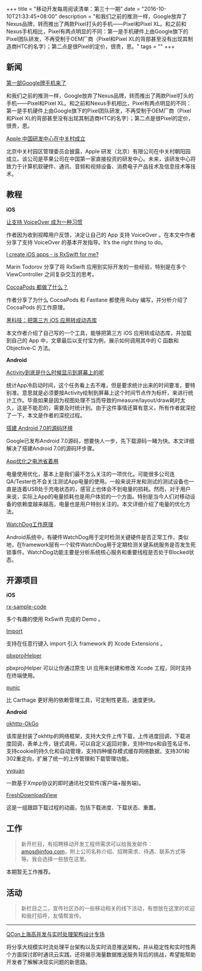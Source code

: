 +++
title = "移动开发每周阅读清单：第三十一期"
date = "2016-10-10T21:33:45+08:00"
description = "和我们之前的推测一样，Google放弃了Nexus品牌，转而推出了两款Pixel打头的手机——Pixel和Pixel XL。和之前和Nexus手机相比，Pixel有两点明显的不同：第一是手机硬件上由Google旗下的Pixel团队研发，不再受制于OEM厂商（Pixel和Pixel XL的背部甚至没有出现其制造商HTC的名字）；第二点是很Pixel的定价，很贵，恩。"
tags = ""
+++


## 新闻

[第一部Google牌手机来了](http://www.geekpark.net/topics/216887)

和我们之前的推测一样，Google放弃了Nexus品牌，转而推出了两款Pixel打头的手机——Pixel和Pixel XL。和之前和Nexus手机相比，Pixel有两点明显的不同：第一是手机硬件上由Google旗下的Pixel团队研发，不再受制于OEM厂商（Pixel和Pixel XL的背部甚至没有出现其制造商HTC的名字）；第二点是很Pixel的定价，很贵，恩。

[Apple 中国研发中心在中关村成立](http://it.sohu.com/20160929/n469386940.shtml)

北京中关村园区管理委员会披露，Apple 研发（北京）有限公司在中关村朝阳园成立。该公司是苹果公司在中国第一家直接投资的研发中心。未来，该研发中心将致力于计算机软硬件、通讯、音频和视频设备、消费电子产品技术及信息技术等技术。

## 教程

**iOS**

[让支持 VoiceOver 成为一种习惯](https://zhuanlan.zhihu.com/p/22776897)

作者因为收到视瞕用户反馈，决定让自己的 App 支持 VoiceOver 。在本文中作者分享了支持 VoiceOver 的基本开发指导。It’s the right thing to do。

[I create iOS apps - is RxSwift for me?](https://realm.io/news/tryswift-Marin-Todorov-I-create-iOS-apps-is-RxSwift-for-me/)

Marin Todorov 分享了将 RxSwift 应用到实际开发的一些经验，特别是在多个 ViewController 之间复杂交互的思考。

[CocoaPods 都做了什么？](http://draveness.me/cocoapods/)

作者分享了为什么 CocoaPods 和 Fastlane 都使用 Ruby 编写，并分析介绍了 CocoaPods 的工作原理。

[黑科技：把第三方 iOS 应用转成动态库](http://mp.weixin.qq.com/s?__biz=MjM5NTIyNTUyMQ==&mid=2709545228&idx=1&sn=7a47a0de32e06f9c465319e8db8ca13f&chksm=828f0bd2b5f882c46416ab20cd9ea482b3c57b202d876b75d5625a1bb036d40fe01d31c2679a&scene=0#wechat_redirect)

本文作者介绍了自己写的一个工具，能够把第三方 iOS 应用转成动态库，并加载到自己的 App 中，文章最后以支付宝为例，展示如何调用其中的 C 函数和 Objective-C 方法。


**Android**

[Activity到底是什么时候显示到屏幕上的呢](http://mp.weixin.qq.com/s?__biz=MzIwOTQ1MjAwMg==&mid=2247483771&idx=1&sn=fc2a36bddd29a0bb9d6512ba7e9b71ad&chksm=9772eff6a00566e0424e3bccfcf61df5bff709739ece80c6641ca6cf742e9949c27f29bc48f0&mpshare=1&scene=1&srcid=1008ksnBumwlSEhlQl3Qe45O#rd)

统计App冷启动时间，这个任务看上去不难，但是要求统计出来的时间要准，要特别准。意思就是必须要按Activity绘制到屏幕上这个时间节点作为标杆，来进行统计工作。毕竟如果是因为视图处理不当而导致的measure/layout/draw耗时太久，这是不能忍的，需要及时统计到。由于这件事情还算有意义，所有作者就深挖了一下，本文是作者的深挖过程。

[搭建 Android 7.0的源码环境](http://android.jobbole.com/84924/)

Google已发布Android 7.0源码，想要快人一步，先下载源码一睹为快。本文详细解决了搭建Android 7.0的源码环步骤。

[App优化之电池省着用](http://www.jianshu.com/p/c55ef05c0047)

电量使用优化，基本上是我们最不怎么关注的一项优化。可能很多公司连QA/Tester也不会关注测试App电量的使用。一般来说开发和测试的测试设备也一直是连着USB处于充电状态的，感官上也体会不到电量的损耗。然而，对于用户来说，实际上App的电量损耗也是用户体验的一个方面。特别是当今人们对移动设备的依赖度越来越高，电量也是用户特别关注的。本文详细介绍了电量的优化方法。

[WatchDog工作原理](http://android.jobbole.com/84881/)

Android系统中，有硬件WatchDog用于定时检测关键硬件是否正常工作，类似地，在framework层有一个软件WatchDog用于定期检测关键系统服务是否发生死锁事件。WatchDog功能主要是分析系统核心服务和重要线程是否处于Blocked状态。

## 开源项目

**iOS**

[rx-sample-code](https://github.com/DianQK/rx-sample-code)

多个有趣的使用 RxSwift 完成的 Demo 。

[Import](https://github.com/markohlebar/Import)

支持在任意行键入 import 引入 framework 的 Xcode Extensions 。

[pbxprojHelper](https://github.com/yulingtianxia/pbxprojHelper)

pbxprojHelper 可以让你通过原生 UI 应用来创建和修改 Xcode 工程，同时支持在终端使用。

[punic](https://github.com/schwa/punic)

比 Carthage 更好用的依赖管理工具，可定制性更高，速度更快。



**Android**

[okhttp-OkGo](https://github.com/jeasonlzy/okhttp-OkGo)

该库是封装了okhttp的网络框架，支持大文件上传下载，上传进度回调，下载进度回调，表单上传，链式调用，可以自定义返回对象，支持Https和自签名证书，支持cookie的持久化和自动管理，支持四种缓存模式缓存网络数据，支持301和302重定向，扩展了统一的上传管理和下载管理功能。

[yyquan](https://github.com/jiangzehui/yyquan)

一款基于Xmpp协议的即时通讯社交软件(客户端+服务端)。

[FreshDownloadView](https://github.com/dudu90/FreshDownloadView)

这是一组跟踪下载过程的动画，包括下载进度、下载状态、重置。




## 工作

> 新开栏目，有招聘移动开发工程师需求可以给我发邮件：amos@infoq.com，附上公司名称介绍、招聘需求、待遇、联系方式等等。我会选择一些放在这里。

本期暂无工作推荐。



## 活动

> 新栏目之二，宣传社区办的一些移动相关的线下活动，有想放在这里的欢迎和我打招呼，友情帮宣传。

----

[QCon上海高并发与实时处理架构设计专场](http://form.mikecrm.com/OIFtbP)

将分享大规模实时流处理平台架构以及实时消息推送架构，并从稳定性和实时性两个方面探讨即时通讯云实践，还将揭示海量数据推送服务背后的挑战，希望能帮助开发者了解解决现实问题的新思路。
